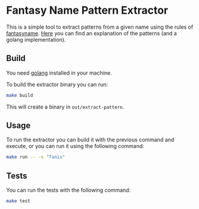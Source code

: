 # Fantasy Name Pattern Extractor

This is a simple tool to extract patterns from a given name using the rules of [fantasyname](https://github.com/skeeto/fantasyname).
[Here](https://github.com/s0rg/fantasyname) you can find an explanation of the patterns (and a golang implementation).

## Build

You need [golang](https://golang.org/dl/) installed in your machine. 

To build the extractor binary you can run:

```bash
make build
```

This will create a binary in `out/extract-pattern`.

## Usage

To run the extractor you can build it with the previous command and execute, or you can run it using the following command:

```bash 
make run -- -s "Tanis" 
```

## Tests

You can run the tests with the following command:

```bash
make test
```